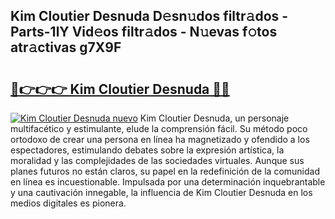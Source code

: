 ## Kim Cloutier Desnuda D𝚎sn𝚞dos filtr𝚊dos - Parts-1lY Vid𝚎os filtr𝚊dos - N𝚞evas f𝚘tos atr𝚊ctivas g7X9F

# <h2><a href="http://mb1lv5.tromn.icu/?c=Kim+Cloutier+Desnuda">🔗👉👉👉 Kim Cloutier Desnuda 🔗🔗</a></h2>

[![Kim Cloutier Desnuda nuevo](https://i.imgur.com/pEAQMta.gif)](http://mb1lv5.tromn.icu/?c=Kim+Cloutier+Desnuda)
Kim Cloutier Desnuda, un personaje multifacético y estimulante, elude la comprensión fácil. Su método poco ortodoxo de crear una persona en línea ha magnetizado y ofendido a los espectadores, estimulando debates sobre la expresión artística, la moralidad y las complejidades de las sociedades virtuales. Aunque sus planes futuros no están claros, su papel en la redefinición de la comunidad en línea es incuestionable. Impulsada por una determinación inquebrantable y una cautivación innegable, la influencia de Kim Cloutier Desnuda en los medios digitales es pionera.
